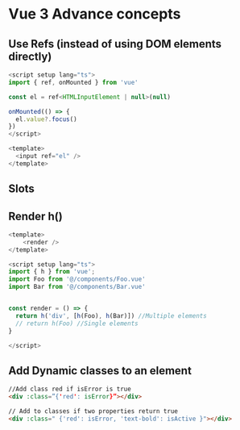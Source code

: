 # Vue 3 Advance concepts

## Use Refs (instead of using DOM elements directly)
```javascript
<script setup lang="ts">
import { ref, onMounted } from 'vue'

const el = ref<HTMLInputElement | null>(null)

onMounted(() => {
  el.value?.focus()
})
</script>

<template>
  <input ref="el" />
</template>
```
## Slots

## Render h()
```javascript
<template>
    <render />
</template>

<script setup lang="ts">
import { h } from 'vue';
import Foo from '@/components/Foo.vue'
import Bar from '@/components/Bar.vue'


const render = () => {
  return h('div', [h(Foo), h(Bar)]) //Multiple elements
  // return h(Foo) //Single elements
}

</script>
```
## Add Dynamic classes to an element
```html
//Add class red if isError is true
<div :class=”{'red': isError}”></div>

// Add to classes if two properties return true
<div :class=" {'red': isError, 'text-bold': isActive }"></div>
```

